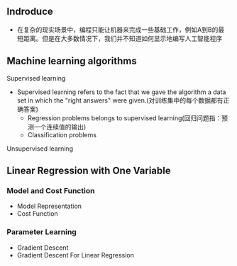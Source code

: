 ## Indroduce
* 在复杂的现实场景中，编程只能让机器来完成一些基础工作，例如A到B的最短距离。但是在大多数情况下，我们并不知道如何显示地编写人工智能程序

## Machine learning algorithms

Supervised learning
* Supervised learning refers to the fact that we gave the algorithm a data set in which the "right answers" were given.(对训练集中的每个数据都有正确答案)
  * Regression problems belongs to supervised learning(回归问题指：预测一个连续值的输出)
  * Classification problems

Unsupervised learning



## Linear Regression with One Variable

### Model and Cost Function

* Model Representation
* Cost Function

### Parameter Learning

* Gradient Descent
* Gradient Descent For Linear Regression

